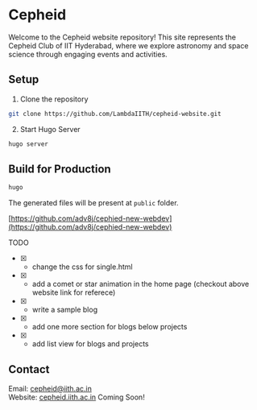 # Cepheid

Welcome to the Cepheid website repository! This site represents the Cepheid Club of IIT Hyderabad, where we explore astronomy and space science through engaging events and activities.

## Setup

1. Clone the repository

```bash
git clone https://github.com/LambdaIITH/cepheid-website.git
```

2. Start Hugo Server

```bash
hugo server
```

## Build for Production

```bash
hugo
```

The generated files will be present at `public` folder.

[https://github.com/adv8j/cephied-new-webdev](https://github.com/adv8j/cephied-new-webdev)

TODO

- [x] - change the css for single.html
- [x] - add a comet or star animation in the home page (checkout above website link for referece)
- [x] - write a sample blog
- [x] - add one more section for blogs below projects
- [x] - add list view for blogs and projects

## Contact

Email: [cepheid@iith.ac.in](mailto:cepheid@iith.ac.in) <br />
Website: [cepheid.iith.ac.in](cepheid.iith.ac.in) Coming Soon!
